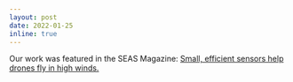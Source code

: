 ```yaml
---
layout: post
date: 2022-01-25
inline: true
---
```


Our work was featured in the SEAS Magazine: <a href="https://engineering.princeton.edu/news/2022/01/25/small-efficient-sensors-help-drones-fly-high-winds" target="_blank">Small, efficient sensors help drones fly in high winds.</a>